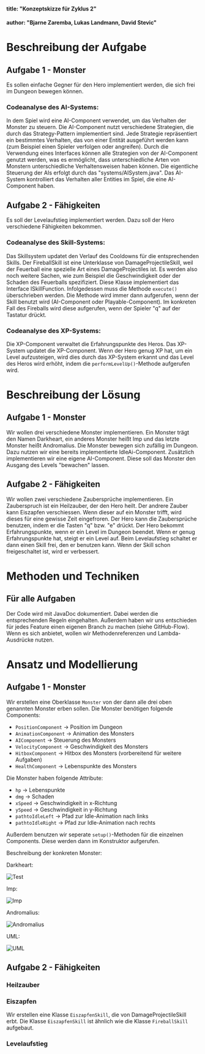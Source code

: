 
#### title: "Konzeptskizze für Zyklus 2"

#### author: "Bjarne Zaremba, Lukas Landmann, David Stevic"



# Beschreibung der Aufgabe

## Aufgabe 1 - Monster

Es sollen einfache Gegner für den Hero implementiert werden, die sich frei im Dungeon bewegen können.

### Codeanalyse des AI-Systems:

In dem Spiel wird eine AI-Component verwendet, um das Verhalten der Monster zu steuern. Die AI-Component nutzt verschiedene Strategien, die durch das Strategy-Pattern implementiert sind. Jede Strategie repräsentiert ein bestimmtes Verhalten, das von einer Entität ausgeführt werden kann (zum Beispiel einen Spieler verfolgen oder angreifen). Durch die Verwendung eines Interfaces können alle Strategien von der AI-Component genutzt werden, was es ermöglicht, dass unterschiedliche Arten von Monstern unterschiedliche Verhaltensweisen haben können. Die eigentliche Steuerung der AIs erfolgt durch das "systems/AISystem.java". Das AI-System kontrolliert das Verhalten aller Entities im Spiel, die eine AI-Component haben.

## Aufgabe 2 - Fähigkeiten

Es soll der Levelaufstieg implementiert werden. Dazu soll der Hero verschiedene Fähigkeiten bekommen.

### Codeanalyse des Skill-Systems:

Das Skillsystem updatet den Verlauf des Cooldowns für die entsprechenden Skills. Der FireballSkill ist eine Unterklasse von DamageProjectileSkill, weil der Feuerball eine spezielle Art eines DamageProjectiles ist. Es werden also noch weitere Sachen, wie zum Beispiel die Geschwindigkeit oder der Schaden des Feuerballs spezifiziert. Diese Klasse implementiert das Interface ISkillFunction. Infolgedessen muss die Methode `execute()` überschrieben werden. Die Methode wird immer dann aufgerufen, wenn der Skill benutzt wird (AI-Component oder Playable-Component). Im konkreten Fall des Fireballs wird diese aufgerufen, wenn der Spieler "q" auf der Tastatur drückt.  

### Codeanalyse des XP-Systems:

Die XP-Component verwaltet die Erfahrungspunkte des Heros. Das XP-System updatet die XP-Component. Wenn der Hero genug XP hat, um ein Level aufzusteigen, wird dies durch das XP-System erkannt und das Level des Heros wird erhöht, indem die `performLevelUp()`-Methode aufgerufen wird.  

# Beschreibung der Lösung

## Aufgabe 1 - Monster

Wir wollen drei verschiedene Monster implementieren. Ein Monster trägt den Namen Darkheart, ein anderes Monster heißt Imp und das letzte Monster heißt Andromalius.
Die Monster bewegen sich zufällig im Dungeon. Dazu nutzen wir eine bereits implementierte IdleAi-Component. Zusätzlich implementieren wir eine eigene AI-Component. Diese soll das Monster den Ausgang des Levels "bewachen" lassen. 

## Aufgabe 2 - Fähigkeiten

Wir wollen zwei verschiedene Zaubersprüche implementieren. Ein Zauberspruch ist ein Heilzauber, der den Hero heilt. Der andrere Zauber kann Eiszapfen verschiessen. Wenn dieser auf ein Monster trifft, wird dieses für eine gewisse Zeit eingefroren. Der Hero kann die Zaubersprüche benutzen, indem er die Tasten "q" bzw. "e" drückt. Der Hero bekommt Erfahrungspunkte, wenn er ein Level im Dungeon beendet. Wenn er genug Erfahrungspunkte hat, steigt er ein Level auf. Beim Levelaufstieg schaltet er dann einen Skill frei, den er benutzen kann. Wenn der Skill schon freigeschaltet ist, wird er verbessert.

# Methoden und Techniken

## Für alle Aufgaben

Der Code wird mit JavaDoc dokumentiert. Dabei werden die entsprechenden Regeln eingehalten. Außerdem haben wir uns entschieden für jedes Feature einen eigenen Branch zu machen (siehe GitHub-Flow). Wenn es sich anbietet, wollen wir Methodenreferenzen und Lambda-Ausdrücke nutzen.


# Ansatz und Modellierung

## Aufgabe 1 - Monster

Wir erstellen eine Oberklasse `Monster` von der dann alle drei oben genannten Monster erben sollen. Die Monster benötigen folgende Components:
 - `PositionComponent` -> Position im Dungeon
 - `AnimationComponent` -> Animation des Monsters
 - `AIComponent` -> Steuerung des Monsters
 - `VelocityComponent` -> Geschwindigkeit des Monsters
 - `HitboxComponent` -> Hitbox des Monsters (vorbereitend für weitere Aufgaben)
 - `HealthComponent` -> Lebenspunkte des Monsters


 Die Monster haben folgende Attribute:
 - `hp` -> Lebenspunkte
 - `dmg` -> Schaden
 - `xSpeed` -> Geschwindigkeit in x-Richtung
 - `ySpeed` -> Geschwindigkeit in y-Richtung
 - `pathtoIdleLeft` -> Pfad zur Idle-Animation nach links
 - `pathtoIdleRight` -> Pfad zur Idle-Animation nach rechts

 Außerdem benutzen wir seperate `setup()`-Methoden für die einzelnen Components. Diese werden dann im Konstruktor aufgerufen.

 Beschreibung der konkreten Monster:

Darkheart:

![Test](https://opengameart.org/sites/default/files/styles/medium/public/threeformsPJ2.png)

Imp:

![Imp](https://opengameart.org/sites/default/files/styles/medium/public/animated%20imp.gif)

Andromalius:

![Andromalius](https://opengameart.org/sites/default/files/styles/medium/public/minion-45x66.png)

UML:

![UML](https://i.ibb.co/K9D1Tyq/Monster-UML.png)


## Aufgabe 2 - Fähigkeiten

### Heilzauber

### Eiszapfen

Wir erstellen eine Klasse `EiszapfenSkill`, die von DamageProjectileSkill erbt. Die Klasse `EiszapfenSkill` ist ähnlich wie die Klasse `FireballSkill` aufgebaut. 
### Levelaufstieg

